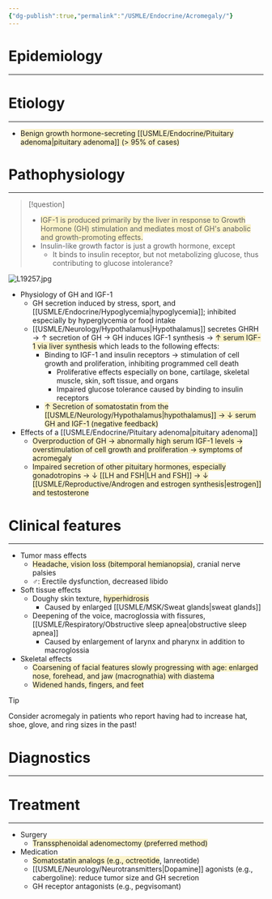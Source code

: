 ```yaml
---
{"dg-publish":true,"permalink":"/USMLE/Endocrine/Acromegaly/"}
---
```


# Epidemiology
---


# Etiology
---
- <span style="background:rgba(240, 200, 0, 0.2)">Benign growth hormone-secreting [[USMLE/Endocrine/Pituitary adenoma\|pituitary adenoma]] (> 95% of cases)</span>

# Pathophysiology
---
>[!question] 
>- <span style="background:rgba(240, 200, 0, 0.2)">IGF-1 is produced primarily by the liver in response to Growth Hormone (GH) stimulation and mediates most of GH's anabolic and growth-promoting effects.</span>
>- Insulin-like growth factor is just a growth hormone, except
>	- It binds to insulin receptor, but not metabolizing glucose, thus contributing to glucose intolerance?


![L19257.jpg](/img/user/appendix/L19257.jpg)
- Physiology of GH and IGF-1 
	- GH secretion induced by stress, sport, and [[USMLE/Endocrine/Hypoglycemia\|hypoglycemia]]; inhibited especially by hyperglycemia or food intake
	- [[USMLE/Neurology/Hypothalamus\|Hypothalamus]] secretes GHRH → ↑ secretion of GH  → GH induces IGF-1 synthesis → <span style="background:rgba(240, 200, 0, 0.2)">↑ serum IGF-1 via liver synthesis</span> which leads to the following effects: 
		- Binding to IGF-1 and insulin receptors → stimulation of cell growth and proliferation, inhibiting programmed cell death
			- Proliferative effects especially on bone, cartilage, skeletal muscle, skin, soft tissue, and organs
			- Impaired glucose tolerance caused by binding to insulin receptors
		- <span style="background:rgba(240, 200, 0, 0.2)">↑ Secretion of somatostatin from the [[USMLE/Neurology/Hypothalamus\|hypothalamus]] → ↓ serum GH and IGF-1 (negative feedback)</span>
- Effects of a [[USMLE/Endocrine/Pituitary adenoma\|pituitary adenoma]]
	- <span style="background:rgba(240, 200, 0, 0.2)">Overproduction of GH → abnormally high serum IGF-1 levels → overstimulation of cell growth and proliferation → symptoms of acromegaly</span>
	- <span style="background:rgba(240, 200, 0, 0.2)">Impaired secretion of other pituitary hormones, especially gonadotropins → ↓ [[LH and FSH\|LH and FSH]] → ↓ [[USMLE/Reproductive/Androgen and estrogen synthesis\|estrogen]] and testosterone</span>

# Clinical features
---
- Tumor mass effects 
	- <span style="background:rgba(240, 200, 0, 0.2)">Headache, vision loss (bitemporal hemianopsia)</span>, cranial nerve palsies
	- ♂: Erectile dysfunction, decreased libido
- Soft tissue effects
	- Doughy skin texture, <span style="background:rgba(240, 200, 0, 0.2)">hyperhidrosis</span>
		- Caused by enlarged [[USMLE/MSK/Sweat glands\|sweat glands]]
	- Deepening of the voice, macroglossia with fissures, [[USMLE/Respiratory/Obstructive sleep apnea\|obstructive sleep apnea]] 
		- Caused by enlargement of larynx and pharynx in addition to macroglossia
- Skeletal effects
	- <span style="background:rgba(240, 200, 0, 0.2)">Coarsening of facial features slowly progressing with age: enlarged nose, forehead, and jaw (macrognathia) with diastema</span>  
	- <span style="background:rgba(240, 200, 0, 0.2)">Widened hands, fingers, and feet </span>

>[!tip] 
>Consider acromegaly in patients who report having had to increase hat, shoe, glove, and ring sizes in the past!
# Diagnostics
---


# Treatment
---
- Surgery
	- <span style="background:rgba(240, 200, 0, 0.2)">Transsphenoidal adenomectomy (preferred method)</span>
- Medication
	- <span style="background:rgba(240, 200, 0, 0.2)">Somatostatin analogs (e.g., octreotide</span>, lanreotide) 
	- [[USMLE/Neurology/Neurotransmitters\|Dopamine]] agonists (e.g., cabergoline): reduce tumor size and GH secretion 
	- GH receptor antagonists (e.g., pegvisomant)
